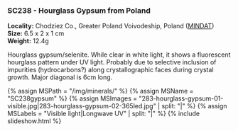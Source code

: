 
### SC238 - Hourglass Gypsum from Poland

**Locality:** Chodziez Co., Greater Poland Voivodeship, Poland ([MINDAT](https://www.mindat.org/loc-62646.html))  
**Size:** 6.5 x 2 x 1 cm  
**Weight:** 12.4g

Hourglass gypsum/selenite. While clear in white light, it shows a fluorescent
hourglass pattern under UV light. Probably due to selective inclusion of
impurities (hydrocarbons?) along crystallographic faces during crystal growth.
Major diagonal is 6cm long.

{% assign MSPath = "/img/minerals/" %}
{% assign MSName = "SC238gypsum" %}
{% assign MSImages = "283-hourglass-gypsum-01-visible.jpg|283-hourglass-gypsum-02-365led.jpg" | split: "|" %}
{% assign MSLabels = "Visible light|Longwave UV" | split: "|" %}
{% include slideshow.html %}

